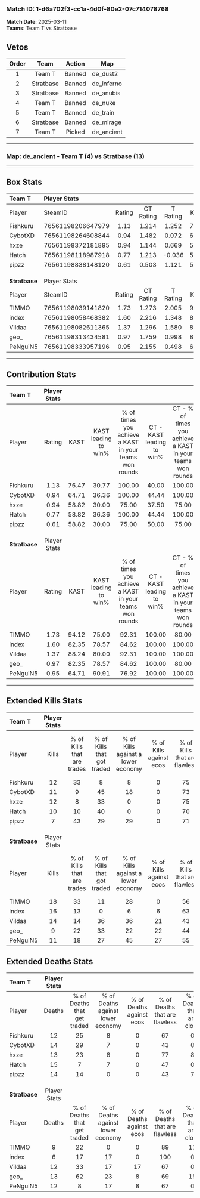 ### Match ID: 1-d6a702f3-cc1a-4d0f-80e2-07c714078768  
**Match Date**: 2025-03-11  
**Teams**: Team T vs Stratbase  

## Vetos  

| Order | Team | Action | Map |
| :---: | :--: | :----: | --- |
| 1 | Team T | Banned | de_dust2 |
| 2 | Stratbase | Banned | de_inferno |
| 3 | Stratbase | Banned | de_anubis |
| 4 | Team T | Banned | de_nuke |
| 5 | Team T | Banned | de_train |
| 6 | Stratbase | Banned | de_mirage |
| 7 | Team T | Picked | de_ancient |

---  

### **Map**: de_ancient - Team T (4) vs Stratbase (13)  
---  

## Box Stats  

| **Team T**    | Player Stats      |        |           |          |       |      |       |         |        |      |     |
| :- | :- | :-: | :-: | :-: | :-: | :-: | :-: | :-: | :-: | :-: | :-: |
| Player        | SteamID           | Rating | CT Rating | T Rating | KAST  | ADR  | Kills | Assists | Deaths | K/D  | HS% |
| Fishkuru      | 76561198206647979 |  1.13  |   1.214   |  1.252   | 76.47 | 77.2 |  12   |    5    |   12   | 1.00 | 50  |
| CybotXD       | 76561198264608844 |  0.94  |   1.482   |  0.072   | 64.71 | 80.9 |  11   |    4    |   14   | 0.79 | 36  |
| hxze          | 76561198372181895 |  0.94  |   1.144   |  0.669   | 58.82 | 72.0 |  12   |    3    |   13   | 0.92 | 25  |
| Hatch         | 76561198118987918 |  0.77  |   1.213   |  -0.036  | 58.82 | 70.2 |  10   |    3    |   15   | 0.67 | 40  |
| pipzz         | 76561198838148120 |  0.61  |   0.503   |  1.121   | 58.82 | 55.2 |   7   |    4    |   14   | 0.50 | 42  |
|               |                   |        |           |          |       |      |       |         |        |      |     |
|               |                   |        |           |          |       |      |       |         |        |      |     |
|               |                   |        |           |          |       |      |       |         |        |      |     |
| **Stratbase** | Player Stats      |        |           |          |       |      |       |         |        |      |     |
| Player        | SteamID           | Rating | CT Rating | T Rating | KAST  | ADR  | Kills | Assists | Deaths | K/D  | HS% |
| TIMMO         | 76561198039141820 |  1.73  |   1.273   |  2.005   | 94.12 | 98.4 |  18   |    5    |   9    | 2.00 | 83  |
| index         | 76561198058468382 |  1.60  |   2.216   |  1.348   | 82.35 | 96.8 |  16   |    1    |   6    | 2.67 | 56  |
| Vildaa        | 76561198082611365 |  1.37  |   1.296   |  1.580   | 88.24 | 92.2 |  14   |    6    |   12   | 1.17 | 28  |
| geo_          | 76561198313434581 |  0.97  |   1.759   |  0.998   | 82.35 | 71.2 |   9   |    5    |   13   | 0.69 | 55  |
| PeNguiN5      | 76561198333957196 |  0.95  |   2.155   |  0.498   | 64.71 | 66.8 |  11   |    4    |   12   | 0.92 | 27  |
---  

## Contribution Stats  

| **Team T**    | Player Stats |       |                      |                                                        |                           |                                                             |                          |                                                            |
| :- | :-: | :-: | :-: | :-: | :-: | :-: | :-: | :-: |
| Player        |    Rating    | KAST  | KAST leading to win% | % of times you achieve a KAST in your teams won rounds | CT - KAST leading to win% | CT - % of times you achieve a KAST in your teams won rounds | T - KAST leading to win% | T - % of times you achieve a KAST in your teams won rounds |
| Fishkuru      |     1.13     | 76.47 |        30.77         |                         100.00                         |           40.00           |                           100.00                            |           0.00           |                            0.00                            |
| CybotXD       |     0.94     | 64.71 |        36.36         |                         100.00                         |           44.44           |                           100.00                            |           0.00           |                            0.00                            |
| hxze          |     0.94     | 58.82 |        30.00         |                         75.00                          |           37.50           |                            75.00                            |           0.00           |                            0.00                            |
| Hatch         |     0.77     | 58.82 |        36.36         |                         100.00                         |           44.44           |                           100.00                            |           0.00           |                            0.00                            |
| pipzz         |     0.61     | 58.82 |        30.00         |                         75.00                          |           50.00           |                            75.00                            |           0.00           |                            0.00                            |
|               |              |       |                      |                                                        |                           |                                                             |                          |                                                            |
|               |              |       |                      |                                                        |                           |                                                             |                          |                                                            |
|               |              |       |                      |                                                        |                           |                                                             |                          |                                                            |
| **Stratbase** | Player Stats |       |                      |                                                        |                           |                                                             |                          |                                                            |
| Player        |    Rating    | KAST  | KAST leading to win% | % of times you achieve a KAST in your teams won rounds | CT - KAST leading to win% | CT - % of times you achieve a KAST in your teams won rounds | T - KAST leading to win% | T - % of times you achieve a KAST in your teams won rounds |
| TIMMO         |     1.73     | 94.12 |        75.00         |                         92.31                          |          100.00           |                            80.00                            |          66.67           |                           100.00                           |
| index         |     1.60     | 82.35 |        78.57         |                         84.62                          |          100.00           |                           100.00                            |          66.67           |                           75.00                            |
| Vildaa        |     1.37     | 88.24 |        80.00         |                         92.31                          |          100.00           |                           100.00                            |          70.00           |                           87.50                            |
| geo_          |     0.97     | 82.35 |        78.57         |                         84.62                          |          100.00           |                            80.00                            |          70.00           |                           87.50                            |
| PeNguiN5      |     0.95     | 64.71 |        90.91         |                         76.92                          |          100.00           |                           100.00                            |          83.33           |                           62.50                            |
---  

## Extended Kills Stats  

| **Team T**    | Player Stats |                            |                            |                                    |                         |                              |                                 |                                       |                    |           |
| :- | :-: | :-: | :-: | :-: | :-: | :-: | :-: | :-: | :-: | :-: |
| Player        |    Kills     | % of Kills that are trades | % of Kills that got traded | % of Kills against a lower economy | % of Kills against ecos | % of Kills that are flawless | % of Kills that are close duels | % of Kills that are assisted by flash | Pistol Round Kills | AWP Kills |
| Fishkuru      |      12      |             33             |             8              |                 8                  |            0            |              75              |                8                |                  17                   |         1          |     3     |
| CybotXD       |      11      |             9              |             45             |                 18                 |            0            |              73              |                0                |                   0                   |         0          |     1     |
| hxze          |      12      |             8              |             33             |                 0                  |            0            |              75              |                0                |                   0                   |         7          |     1     |
| Hatch         |      10      |             10             |             40             |                 0                  |            0            |              70              |                0                |                   0                   |         0          |     0     |
| pipzz         |      7       |             43             |             29             |                 29                 |            0            |              71              |               29                |                   0                   |         0          |     0     |
|               |              |                            |                            |                                    |                         |                              |                                 |                                       |                    |           |
|               |              |                            |                            |                                    |                         |                              |                                 |                                       |                    |           |
|               |              |                            |                            |                                    |                         |                              |                                 |                                       |                    |           |
| **Stratbase** | Player Stats |                            |                            |                                    |                         |                              |                                 |                                       |                    |           |
| Player        |    Kills     | % of Kills that are trades | % of Kills that got traded | % of Kills against a lower economy | % of Kills against ecos | % of Kills that are flawless | % of Kills that are close duels | % of Kills that are assisted by flash | Pistol Round Kills | AWP Kills |
| TIMMO         |      18      |             33             |             11             |                 28                 |            0            |              56              |                0                |                  11                   |         0          |     2     |
| index         |      16      |             13             |             0              |                 6                  |            6            |              63              |                6                |                   0                   |         0          |     4     |
| Vildaa        |      14      |             14             |             36             |                 36                 |           21            |              43              |                7                |                   0                   |         0          |     1     |
| geo_          |      9       |             22             |             33             |                 22                 |           22            |              44              |                0                |                  11                   |         0          |     0     |
| PeNguiN5      |      11      |             18             |             27             |                 45                 |           27            |              55              |                0                |                  27                   |         1          |     2     |
## Extended Deaths Stats  

| **Team T**    | Player Stats |                             |                                   |                          |                               |                            |                           |               |
| :- | :-: | :-: | :-: | :-: | :-: | :-: | :-: | :-: |
| Player        |    Deaths    | % of Deaths that get traded | % of Deaths against lower economy | % of Deaths against ecos | % of Deaths that are flawless | % of Deaths that are close | % of Deaths while blinded | Deaths to AWP |
| Fishkuru      |      12      |             25              |                 8                 |            0             |              67               |             0              |             8             |       0       |
| CybotXD       |      14      |             29              |                 7                 |            0             |              43               |             0              |             7             |       0       |
| hxze          |      13      |             23              |                 8                 |            0             |              77               |             8              |             8             |       0       |
| Hatch         |      15      |              7              |                 7                 |            0             |              47               |             0              |             7             |       0       |
| pipzz         |      14      |             14              |                 0                 |            0             |              43               |             7              |            14             |       1       |
|               |              |                             |                                   |                          |                               |                            |                           |               |
|               |              |                             |                                   |                          |                               |                            |                           |               |
|               |              |                             |                                   |                          |                               |                            |                           |               |
| **Stratbase** | Player Stats |                             |                                   |                          |                               |                            |                           |               |
| Player        |    Deaths    | % of Deaths that get traded | % of Deaths against lower economy | % of Deaths against ecos | % of Deaths that are flawless | % of Deaths that are close | % of Deaths while blinded | Deaths to AWP |
| TIMMO         |      9       |             22              |                 0                 |            0             |              89               |             11             |             0             |       3       |
| index         |      6       |             17              |                17                 |            0             |              100              |             0              |             0             |       1       |
| Vildaa        |      12      |             33              |                17                 |            17            |              67               |             0              |             8             |       1       |
| geo_          |      13      |             62              |                23                 |            8             |              69               |             15             |             0             |       1       |
| PeNguiN5      |      12      |              8              |                17                 |            8             |              67               |             0              |             8             |       2       |
